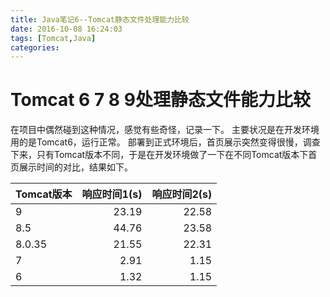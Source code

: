```yaml
---
title: Java笔记6--Tomcat静态文件处理能力比较
date: 2016-10-08 16:24:03
tags: [Tomcat,Java]
categories: 
---
```

# Tomcat 6 7 8 9处理静态文件能力比较

在项目中偶然碰到这种情况，感觉有些奇怪，记录一下。
主要状况是在开发环境用的是Tomcat6，运行正常。
部署到正式环境后，首页展示突然变得很慢，调查下来，只有Tomcat版本不同，于是在开发环境做了一下在不同Tomcat版本下首页展示时间的对比，结果如下。

<!--more-->

| Tomcat版本 | 响应时间1(s) | 响应时间2(s) |
| :--------  | -----:     | -----:     |
| 9          | 23.19      |   22.58    |
| 8.5        | 44.76      |   23.58    |
| 8.0.35     | 21.55      |   22.31    |
| 7          | 2.91       |   1.15     |
| 6          | 1.32       |   1.15     |

